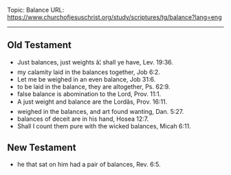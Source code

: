 Topic: Balance
URL: https://www.churchofjesuschrist.org/study/scriptures/tg/balance?lang=eng

---

## Old Testament

- Just balances, just weights â¦ shall ye have, Lev. 19:36.
- my calamity laid in the balances together, Job 6:2.
- Let me be weighed in an even balance, Job 31:6.
- to be laid in the balance, they are altogether, Ps. 62:9.
- false balance is abomination to the Lord, Prov. 11:1.
- A just weight and balance are the Lordâs, Prov. 16:11.
- weighed in the balances, and art found wanting, Dan. 5:27.
- balances of deceit are in his hand, Hosea 12:7.
- Shall I count them pure with the wicked balances, Micah 6:11.

## New Testament

- he that sat on him had a pair of balances, Rev. 6:5.

